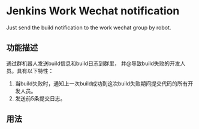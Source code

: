 # Jenkins Work Wechat notification

Just send the build notification to the work wechat group by robot.

## 功能描述

通过群机器人发送build信息和build日志到群里， 并@导致build失败的开发人员。具有以下特性：
1. 当build失败时，通知上一次build成功到这次build失败期间提交代码的所有开发人员。
2. 发送前5条提交日志。

## 用法